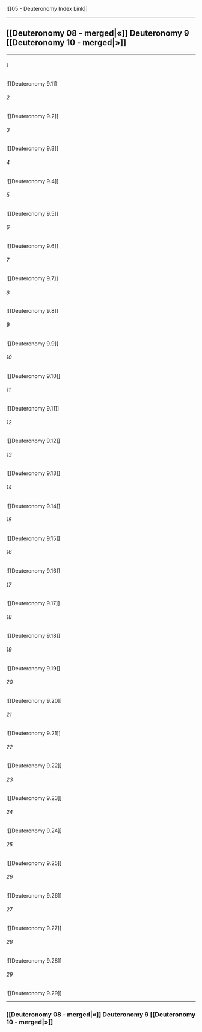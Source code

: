 ![[05 - Deuteronomy Index Link]]

---
##  [[Deuteronomy 08 - merged|«]] Deuteronomy 9 [[Deuteronomy 10 - merged|»]]

---

###### 1
![[Deuteronomy 9.1]] 

###### 2
![[Deuteronomy 9.2]] 

###### 3
![[Deuteronomy 9.3]] 

###### 4
![[Deuteronomy 9.4]]

###### 5 
![[Deuteronomy 9.5]] 

###### 6
![[Deuteronomy 9.6]] 

###### 7
![[Deuteronomy 9.7]] 

###### 8
![[Deuteronomy 9.8]] 

###### 9
![[Deuteronomy 9.9]] 

###### 10
![[Deuteronomy 9.10]] 

###### 11
![[Deuteronomy 9.11]] 

###### 12
![[Deuteronomy 9.12]]

###### 13
![[Deuteronomy 9.13]] 

###### 14
![[Deuteronomy 9.14]] 

###### 15
![[Deuteronomy 9.15]]

###### 16
![[Deuteronomy 9.16]] 

###### 17
![[Deuteronomy 9.17]]

###### 18
![[Deuteronomy 9.18]] 

###### 19
![[Deuteronomy 9.19]] 

###### 20
![[Deuteronomy 9.20]]

###### 21
![[Deuteronomy 9.21]] 

###### 22
![[Deuteronomy 9.22]] 

###### 23
![[Deuteronomy 9.23]]

###### 24
![[Deuteronomy 9.24]] 

###### 25
![[Deuteronomy 9.25]]

###### 26
![[Deuteronomy 9.26]] 

###### 27
![[Deuteronomy 9.27]] 

###### 28
![[Deuteronomy 9.28]]

###### 29
![[Deuteronomy 9.29]] 


---
###  [[Deuteronomy 08 - merged|«]] Deuteronomy 9 [[Deuteronomy 10 - merged|»]]